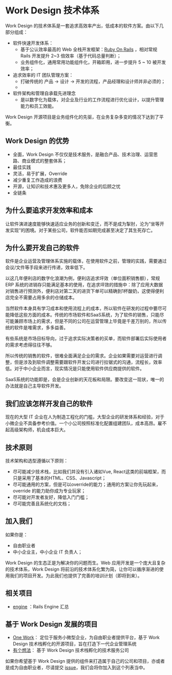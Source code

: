 # Work Design 技术体系

Work Design 的技术体系是一套追求高效率产出，低成本的软件方案。由以下几部分组成：

* 软件快速开发体系：
  * 基于公认效率最高的 Web 全栈开发框架：[Ruby On Rails](https://github.com/rails/rails) ，相对常规 Rails 开发提升 2~3 倍效率（基于代码总量判断）；
  * 业务组件化，通用常用功能组件化，开箱即用，进一步提升 5 ~ 10 被开发效率；
* 追求效率的 IT 团队管理方案：
  * 打破传统的 产品 -> 设计 -> 开发的流程，产品经理和设计师并非必须的；
  * 
* 软件架构和管理自承载先进理念
  * 是以数字化为载体，对企业及行业的工作流程进行优化设计，以提升管理能力和员工效能。

Work Design 开源项目是业务组件化的先驱，在业务复杂多变的情况下达到了平衡。

## Work Design 的优势
* 全面，Work Design 不仅仅是技术服务，是融合产品、技术治理、运营思路、商业模式的整套体系；
* 最佳实践
* 灵活，易于扩展，Override
* 减少重复工作造成的浪费
* 开源，让知识和技术惠及更多人，免除企业的后顾之忧
* 全链条

## 为什么要追求开发效率和成本
让软件演进速度能够快速适应业务的创新和变迁，而不是成为掣肘，沦为“坐等开发实现”的困境。对于某些公司，软件能否如期完成甚至决定了其生死存亡。

## 为什么要开发自己的软件
软件是企业运营及管理体系实施的载体，在使用软件之前，管理的实践，需要通过会议/文件等手段来进行传递，效率低下。

以这几年便利店的数字化浪潮为例，便利店追求坪效（单位面积销售额），常规 ERP 系统的进销存只能满足基本的使用，在追求坪效的措施中：除了应用大数据对销售进行预测外，便利店对第二天的进货下单可以精确到1杯酸奶，这使得便利店完全不需要占用多余的仓储成本。

当然软件本身具有学习成本和使用流程上的成本，所以软件在研发的过程中要尽可能降低这些方面的成本。传统的市场软件和SaaS系统，为了软件的销售，只能尽可能兼顾市场上的需求，但是不同的公司在运营管理上毕竟是千差万别的，所以传统的软件是堆需求，多多益善。

有些系统是市场目标导向，过于追求实际决策者的买单，而软件部署后实际使用者的需求考虑得往往不够。

所以传统的销售的软件，很难全面满足企业的需求。企业如果需要对运营进行调整，但是涉及到软件调整需要跟软件开发公司进行拉锯式的沟通，流程长，效率低。对于中小企业而言，现实情况是只能使用软件供应商提供的软件。

SaaS系统的功能即是，会是企业创新的天花板和局限。要改变这一现状，唯一的办法就是自己主导软件开发。


## 我们应该怎样开发自己的软件
现在的大型 IT 企业在人为制造工程化的门槛，大型企业的研发体系和经验，对于小微企业不具备参考价值。一个小公司按照标准化配置组建团队，成本高昂。雇不起高级架构师，机会成本巨大。

## 技术原则
技术架构和选型遵循以下原则：
* 尽可能减少技术栈，比如我们并没有引入诸如Vue, React这类的前端框架，而只是采用了基本的HTML、CSS、Javascript；
* 尽可能通用的方案，但是可以override的能力；通用的方案让你先玩起来，override 的能力助你成为专业玩家；
* 尽可能对开发者友好，降低入门门槛；
* 尽可能完善且系统化的文档；

## 加入我们

如果你是：
* 自由职业者
* 中小企业主，中小企业 IT 负责人；

Work Design 的生态正是为解决你的问题而生。Web 应用开发是一个庞大且复杂的技术体系，Work Design 将前沿的技术体系化繁为简，让你可以循序渐进的使用我们的项目开发。为此我们也提供了完善的培训计划（即将到来）。


## 相关项目
* [engine](https://github.com/work-design/engine) ：Rails Engine 汇总

## 基于 Work Design 发展的项目
* [One Work](https://github.com/one-work/one.work)： 定位于服务小微型企业，为自由职业者提供平台，基于 Work Design 技术栈孵化的开源项目，旨在打造下一代企业管理系统
* [有个想法](https://github.com/yougexiangfa)： 基于 Work Design 技术栈孵化的技术服务公司

如果你希望基于 Work Design 提供的组件来打造属于自己的公司和项目，亦或者是成为自由职业者，尽请提交 [issue](https://github.com/work-design/work.design/issues)，我们会将你加入到这个列表当中。